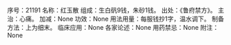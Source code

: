 序号：21191
名称：红玉散
组成：生白矾9钱，朱砂1钱。
出处：《鲁府禁方》。
主治：心痛。
加减：None
功效：None
用法用量：每服钱抄1字，温水调下。
制备方法：上为细末。
临床应用：None
各家论述：None
用药禁忌：None
附注：None
